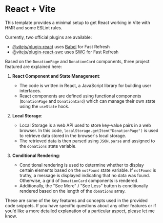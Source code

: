 # React + Vite

This template provides a minimal setup to get React working in Vite with HMR and some ESLint rules.

Currently, two official plugins are available:

- [@vitejs/plugin-react](https://github.com/vitejs/vite-plugin-react/blob/main/packages/plugin-react/README.md) uses [Babel](https://babeljs.io/) for Fast Refresh
- [@vitejs/plugin-react-swc](https://github.com/vitejs/vite-plugin-react-swc) uses [SWC](https://swc.rs/) for Fast Refresh


Based on the  `DonationPage` and `DonationCard` components, three project featured are explained here:

1. **React Component and State Management**:
   - The code is written in React, a JavaScript library for building user interfaces.
   - React components are defined using functional components (`DonationPage` and `DonationCard`) which can manage their own state using the `useState` hook.

2. **Local Storage**:
   - Local Storage is a web API used to store key-value pairs in a web browser. In this code, `localStorage.getItem("DonationPage")` is used to retrieve data stored in the browser's local storage.
   - The retrieved data is then parsed using `JSON.parse` and assigned to the `donations` state variable.

3. **Conditional Rendering**:
   - Conditional rendering is used to determine whether to display certain elements based on the `notFound` state variable. If `notFound` is truthy, a message is displayed indicating that no data was found. Otherwise, a grid of `DonationCard` components is rendered.
   - Additionally, the "See More" / "See Less" button is conditionally rendered based on the length of the `donations` array.

These are some of the key features and concepts used in the provided code snippets. If you have specific questions about any other features or if you'd like a more detailed explanation of a particular aspect, please let me know.